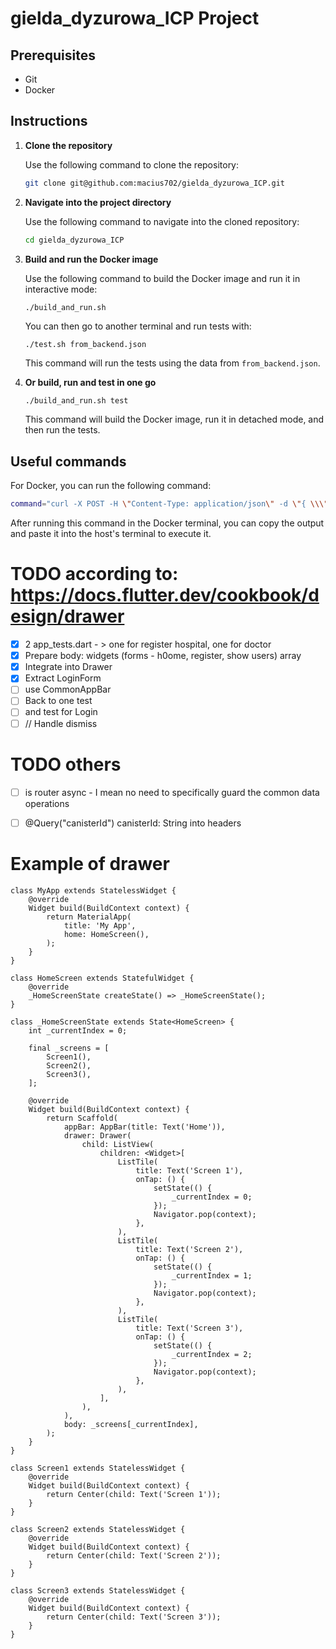 # gielda_dyzurowa_ICP Project

## Prerequisites

- Git
- Docker

## Instructions

1. **Clone the repository**

    Use the following command to clone the repository:

    ```bash
    git clone git@github.com:macius702/gielda_dyzurowa_ICP.git
    ```

2. **Navigate into the project directory**

    Use the following command to navigate into the cloned repository:

    ```bash
    cd gielda_dyzurowa_ICP
    ```

3. **Build and run the Docker image**

    Use the following command to build the Docker image and run it in interactive mode:

    ```bash
    ./build_and_run.sh
    ```
    You can then go to another terminal and run tests with:
    ```
    ./test.sh from_backend.json
    ```
    This command will run the tests using the data from `from_backend.json`.

4. **Or build, run and test in one go**

    ```
    ./build_and_run.sh test
    ```
    This command will build the Docker image, run it in detached mode, and then run the tests.

## Useful commands

For Docker, you can run the following command:

```bash
command="curl -X POST -H \"Content-Type: application/json\" -d \"{ \\\"hello\\\": \\\"world\\\" }\" \"http://$(dfx canister id d_backend).localhost:$(dfx info webserver-port)\"" ; echo $command
```

After running this command in the Docker terminal, you can copy the output and paste it into the host's terminal to execute it.

# TODO according to: https://docs.flutter.dev/cookbook/design/drawer



- [x] 2 app_tests.dart - > one for register hospital, one for doctor
- [x] Prepare body: widgets (forms - h0ome, register, show users) array 
- [x] Integrate into Drawer
- [x] Extract LoginForm
- [ ] use CommonAppBar 
- [ ] Back to one test
- [ ] and test for Login
- [ ] // Handle dismiss

# TODO others


- [ ] is router async - I mean no need to specifically guard the common data operations 
- [ ] @Query("canisterId") canisterId: String into headers


# Example of drawer
```
class MyApp extends StatelessWidget {
    @override
    Widget build(BuildContext context) {
        return MaterialApp(
            title: 'My App',
            home: HomeScreen(),
        );
    }
}

class HomeScreen extends StatefulWidget {
    @override
    _HomeScreenState createState() => _HomeScreenState();
}

class _HomeScreenState extends State<HomeScreen> {
    int _currentIndex = 0;

    final _screens = [
        Screen1(),
        Screen2(),
        Screen3(),
    ];

    @override
    Widget build(BuildContext context) {
        return Scaffold(
            appBar: AppBar(title: Text('Home')),
            drawer: Drawer(
                child: ListView(
                    children: <Widget>[
                        ListTile(
                            title: Text('Screen 1'),
                            onTap: () {
                                setState(() {
                                    _currentIndex = 0;
                                });
                                Navigator.pop(context);
                            },
                        ),
                        ListTile(
                            title: Text('Screen 2'),
                            onTap: () {
                                setState(() {
                                    _currentIndex = 1;
                                });
                                Navigator.pop(context);
                            },
                        ),
                        ListTile(
                            title: Text('Screen 3'),
                            onTap: () {
                                setState(() {
                                    _currentIndex = 2;
                                });
                                Navigator.pop(context);
                            },
                        ),
                    ],
                ),
            ),
            body: _screens[_currentIndex],
        );
    }
}

class Screen1 extends StatelessWidget {
    @override
    Widget build(BuildContext context) {
        return Center(child: Text('Screen 1'));
    }
}

class Screen2 extends StatelessWidget {
    @override
    Widget build(BuildContext context) {
        return Center(child: Text('Screen 2'));
    }
}

class Screen3 extends StatelessWidget {
    @override
    Widget build(BuildContext context) {
        return Center(child: Text('Screen 3'));
    }
}

```